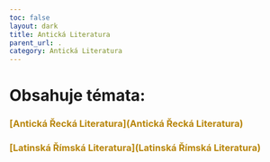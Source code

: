 ```yaml
---
toc: false
layout: dark
title: Antická Literatura 
parent_url: . 
category: Antická Literatura 
---
```


# Obsahuje témata: 

### <span style="color: rgb(184, 134, 11)">[Antická Řecká Literatura](Antická Řecká Literatura)</span> 

### <span style="color: rgb(184, 134, 11)">[Latinská Římská Literatura](Latinská Římská Literatura)</span> 
